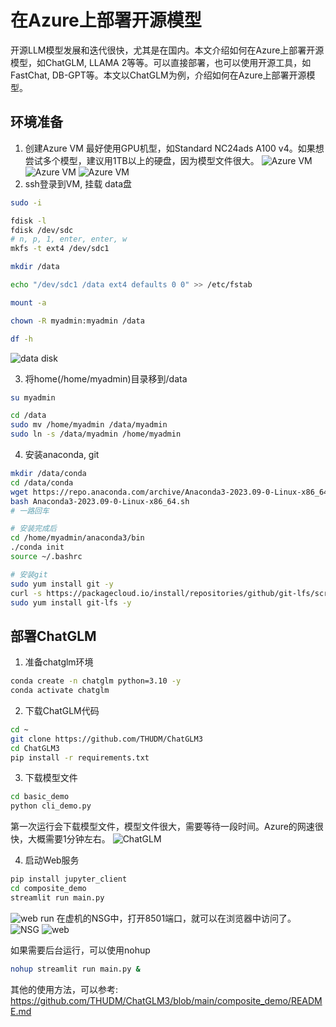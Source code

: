 # 在Azure上部署开源模型

开源LLM模型发展和迭代很快，尤其是在国内。本文介绍如何在Azure上部署开源模型，如ChatGLM, LLAMA 2等等。可以直接部署，也可以使用开源工具，如FastChat, DB-GPT等。本文以ChatGLM为例，介绍如何在Azure上部署开源模型。

## 环境准备
1. 创建Azure VM
最好使用GPU机型，如Standard NC24ads A100 v4。如果想尝试多个模型，建议用1TB以上的硬盘，因为模型文件很大。
![Azure VM](./img/createvm1.png)
![Azure VM](./img/createvm2.png)
![Azure VM](./img/createvm3.png)
2. ssh登录到VM, 挂载 data盘
```bash
sudo -i

fdisk -l
fdisk /dev/sdc
# n, p, 1, enter, enter, w
mkfs -t ext4 /dev/sdc1

mkdir /data

echo "/dev/sdc1 /data ext4 defaults 0 0" >> /etc/fstab

mount -a

chown -R myadmin:myadmin /data

df -h
```
![data disk](./img/disk1.png)

3. 将home(/home/myadmin)目录移到/data
```bash
su myadmin

cd /data
sudo mv /home/myadmin /data/myadmin
sudo ln -s /data/myadmin /home/myadmin
```
4. 安装anaconda, git
```bash
mkdir /data/conda
cd /data/conda
wget https://repo.anaconda.com/archive/Anaconda3-2023.09-0-Linux-x86_64.sh
bash Anaconda3-2023.09-0-Linux-x86_64.sh
# 一路回车

# 安装完成后
cd /home/myadmin/anaconda3/bin
./conda init
source ~/.bashrc

# 安装git
sudo yum install git -y
curl -s https://packagecloud.io/install/repositories/github/git-lfs/script.rpm.sh | sudo bash
sudo yum install git-lfs -y


```

## 部署ChatGLM
1. 准备chatglm环境
```bash
conda create -n chatglm python=3.10 -y
conda activate chatglm
```
2. 下载ChatGLM代码
```bash
cd ~
git clone https://github.com/THUDM/ChatGLM3
cd ChatGLM3
pip install -r requirements.txt

```
3. 下载模型文件
```bash
cd basic_demo
python cli_demo.py
```
第一次运行会下载模型文件，模型文件很大，需要等待一段时间。Azure的网速很快，大概需要1分钟左右。
![ChatGLM](./img/chatglm_cli.png)

4. 启动Web服务
```bash
pip install jupyter_client
cd composite_demo
streamlit run main.py
```
![web run](./img/chatglm_streamlit.png)
在虚机的NSG中，打开8501端口，就可以在浏览器中访问了。
![NSG](./img/NSG8501.png)
![web](./img/chatglm_streamlit_web.png)

如果需要后台运行，可以使用nohup
```bash
nohup streamlit run main.py &
```

其他的使用方法，可以参考:
https://github.com/THUDM/ChatGLM3/blob/main/composite_demo/README.md